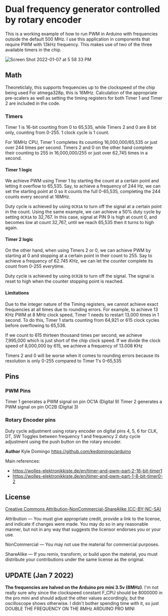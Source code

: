 # Dual frequency generator controlled by rotary encoder

This is a working example of how to run PWM in Arduino with frequencies outside the default 500 MHz.
I use this application in components that require PWM with 13kHz frequency. This makes use of two of 
the three available timers in the chip.


![Screen Shot 2022-01-07 at 5 58 33 PM](https://user-images.githubusercontent.com/1763107/148579063-e65c70dc-5931-402f-b416-5cb9d9c38310.png)

## Math

Theoreticlaly, this supports frequencies up to the clockspeed of the chip being used
For atmega328p, this is 16MHz. Calculation of the appropriate pre-scalers
as well as setting the timing registers for both Timer 1 and Timer 2 are included in the code.

### Timers

Timer 1 is 16-bit counting from 0 to 65,535, while Timers 2 and 0 are 8 bit 
only, counting from 0-255. 1 clock cycle is 1 count.

For 16MHz CPU, Timer 1 completes its counting 16,000,000/65,535 or just over 244 times per second.
Timers 2 and 0 on the other hand complete their counting to 255 in 16,000,000/255 or just over 62,745
times in a second.

#### Timer 1 logic

We achieve PWM using Timer 1 by starting the count at a certain point and letting it overflow to 65,535.
Say, to achieve a frequency of 244 Hz, we can set the starting point at 0 so it counts the full 0-65,535,
completing the 244 counts every second at 16MHz.

Duty cycle is achieved by using `OCR1A` to turn off the signal at a certain point in the count. Using the
same example, we can achieve a 50% duty cycle by setting `OCR1A` to 32,767. In this case, signal at PIN 9
is high at count 0, and becomes low at count 32,767, until we reach 65,535 then it turns to high again.

#### Timer 2 logic

On the other hand, when using Timers 2 or 0, we can achieve PWM by starting at 0 and stopping at a certain
point in their count to 255. Say to achieve a frequency of 62.745 KHz, we can let the counter complete its
count from 0-255 everytime.

Duty cycle is achieved by using `OCR2B` to turn off the signal. The signal is reset to high when the 
counter stopping point is reached.

#### Limitations

Due to the integer nature of the Timing registers, we cannot achieve exact frequencies at all 
times due to rounding errors. For example, to achieve 13 KHz PWM at 8 MHz clock speed, Timer 1 needs to 
restart 13,000 times in 1 second. To do this, Timer 1 starts counting from 64,921 or 615 clock cycles
before overflowing to 65,536.

If we count to 615 thirteen thousand times per second, we achieve 7,995,000 which is just short of the chip clock speed.
If we divide the clock speed of 8,000,000 by 615, we achieve a frequency of 13.008 KHz

Timers 2 and 0 will be worse when it comes to rounding errors because its resolution is only 0-255 compared to Timer 1's 0-65,535

## Pins

### PWM Pins
Timer 1 generates a PWM signal on pin OC1A (Digital 9)
Timer 2 generates a PWM signal on pin OC2B (Digital 3)

### Rotary Encoder pins

Duty cycle adjustment using rotary encoder on digital pins 4, 5, 6 for CLK, DT, SW
Toggles between frequency 1 and frequency 2 duty cycle adjustment using
the push button on the rotary encoder.



**Author** Kyle Domingo https://github.com/kedomingo/arduino

Main references:
 - https://wolles-elektronikkiste.de/en/timer-and-pwm-part-2-16-bit-timer1
 - https://wolles-elektronikkiste.de/en/timer-and-pwm-part-1-8-bit-timer0-2


## License
[Creative Commons Attribution-NonCommercial-ShareAlike (CC-BY-NC-SA)](https://creativecommons.org/licenses/by-nc-sa/4.0/)

Attribution — You must give appropriate credit, provide a link to the license, and indicate if changes were made. You may do so in any reasonable manner, but not in any way that suggests the licensor endorses you or your use.

NonCommercial — You may not use the material for commercial purposes.

ShareAlike — If you remix, transform, or build upon the material, you must distribute your contributions under the same license as the original.


## UPDATE (Jan 7 2022)
**The frequencies are halved on the Arduino pro mini 3.5v (8MHz)**. I'm not 
really sure why since the clockspeed constant F_CPU should be 8000000 in the pro mini
and should adjust the other values accordingly, but the oscilloscope shows otherwise.
I didn't bother spending time with it, so just DOUBLE THE FREQUENCY ON THE 8MHz ARDUINO PRO MINI

